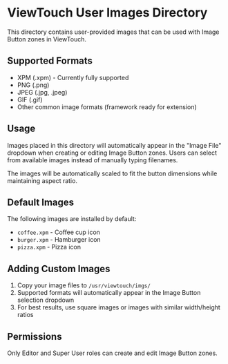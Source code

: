 # ViewTouch User Images Directory

This directory contains user-provided images that can be used with Image Button zones in ViewTouch.

## Supported Formats
- XPM (.xpm) - Currently fully supported
- PNG (.png)
- JPEG (.jpg, .jpeg)
- GIF (.gif)
- Other common image formats (framework ready for extension)

## Usage
Images placed in this directory will automatically appear in the "Image File" dropdown when creating or editing Image Button zones. Users can select from available images instead of manually typing filenames.

The images will be automatically scaled to fit the button dimensions while maintaining aspect ratio.

## Default Images
The following images are installed by default:
- `coffee.xpm` - Coffee cup icon
- `burger.xpm` - Hamburger icon
- `pizza.xpm` - Pizza icon

## Adding Custom Images
1. Copy your image files to `/usr/viewtouch/imgs/`
2. Supported formats will automatically appear in the Image Button selection dropdown
3. For best results, use square images or images with similar width/height ratios

## Permissions
Only Editor and Super User roles can create and edit Image Button zones.

